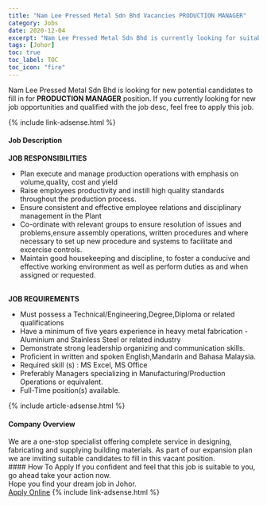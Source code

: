 ```yaml
---
title: "Nam Lee Pressed Metal Sdn Bhd Vacancies PRODUCTION MANAGER" 
category: Jobs 
date: 2020-12-04 
excerpt: "Nam Lee Pressed Metal Sdn Bhd is currently looking for suitable person to fill in the PRODUCTION MANAGER which positioned at Johor" 
tags: [Johor] 
toc: true 
toc_label: TOC 
toc_icon: "fire" 
--- 
```


<p>Nam Lee Pressed Metal Sdn Bhd is looking for new potential candidates to fill in for <b>PRODUCTION MANAGER</b> position. If you currently looking for new job opportunities and qualified with the job desc, feel free to apply this job.
</p>{% include link-adsense.html %} 
<div><div><div><h4>Job Description</h4></div></div><div><div><span><div><div><strong>JOB RESPONSIBILITIES</strong></div><ul><li>Plan execute and manage production operations with emphasis on volume,quality, cost and yield</li><li>Raise employees productivity and instill high quality standards throughout the production process.</li><li>Ensure consistent and effective employee relations and disciplinary management in the Plant</li><li>Co-ordinate with relevant groups to ensure resolution of issues and problems,ensure assembly operations, written procedures and where necessary to set up new procedure and systems to facilitate and excercise controls.</li><li>Maintain good housekeeping and discipline, to foster a conducive and effective working environment as well as perform duties as and when assigned or requested.</li></ul><div><br><strong>JOB REQUIREMENTS</strong></div><ul><li>Must possess a Technical/Engineering,Degree,Diploma or related qualifications</li><li>Have a minimum of five years experience in heavy metal fabrication - Aluminium and Stainless Steel or related industry</li><li>Demonstrate strong leadership organizing and communication skills.</li><li>Proficient in written and spoken English,Mandarin and Bahasa Malaysia.</li><li>Required skill (s) : MS Excel, MS Office</li><li>Preferably Managers specializing in Manufacturing/Production Operations or equivalent.</li><li>Full-Time position(s) available.</li></ul></div></span></div></div></div> 
{% include article-adsense.html %} 
<div><div><div><h4>Company Overview</h4></div></div><div><div><span><div><div>We are a one-stop specialist offering complete service in designing, fabricating and supplying building materials. As part of our expansion plan we are inviting suitable candidates to fill in this vacant position.</div></div></span></div></div></div> 
#### How To Apply 
If you confident and feel that this job is suitable to you, go ahead take your action now. <br/> 
Hope you find your dream job in Johor. <br/> 
<a href="https://www.jobstreet.com.my/en/job/production-manager-4435894?jobId=jobstreet-my-job-4435894&sectionRank=22&token=0~758661d1-dcd6-4a90-acab-46782bcebeec&fr=SRP%20View%20In%20New%20Ta" class="btn btn--info" target="_blank" rel="nofollow noopenner">Apply Online</a> 
{% include link-adsense.html %} 